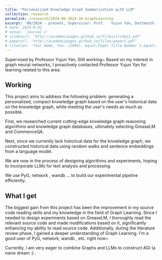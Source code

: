 ```yaml
---
title: "Personalized Knowledge Graph Summarization with LLM"
collection: research
permalink: /research/2024-08-2024-10-GraphLearning
excerpt: '08/2024 - present, Supervisor: Prof.   Yujun Yan, Dartmouth '
# date: 2024-0-01
# venue: 'Journal 1'
# slidesurl: 'http://academicpages.github.io/files/slides1.pdf'
# paperurl: 'http://academicpages.github.io/files/paper1.pdf'
# citation: 'Your Name, You. (2009). &quot;Paper Title Number 1.&quot; <i>Journal 1</i>. 1(1).'
---
```


Supervised by Professor Yujun Yan, Still working~
Based on my interest in graph neural networks, I proactively contacted Professor Yujun Yan for learning related to this area.

## Working

This project aims to address the following problem: generating a personalized, compact knowledge graph based on the user's historical data on the knowledge graph, while meeting the user's needs as much as possible.

First, we researched current cutting-edge knowledge graph reasoning algorithms and knowledge graph databases, ultimately selecting GreaseLM and CommenceQA.

Next, since we currently lack historical data for the knowledge graph, we constructed historical data using random walks and sentence embeddings from a language model.

We are now in the process of designing algorithms and experiments, hoping to incorporate LLMs for text analysis and processing.

We use PyG, network , wandb ... to build our experimental pipeline efficiently.


## What I get
The biggest gain from this project has been the improvement in my source code reading skills and my knowledge in the field of Graph Learning. Since I needed to design experiments based on GreaseLM, I thoroughly read the relevant source code and made modifications based on it, significantly enhancing my ability to read source code. Additionally, during the literature review phase, I gained a deeper understanding of Graph Learning. I'm a good user of PyG, network, wandb , etc. right now~

Currently, I am very eager to combine Graphs and LLMs to construct AGI (a naive dream :) .


